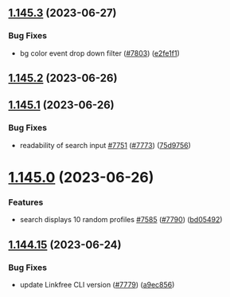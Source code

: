 ## [1.145.3](https://github.com/EddieHubCommunity/LinkFree/compare/v1.145.2...v1.145.3) (2023-06-27)


### Bug Fixes

* bg color event drop down filter ([#7803](https://github.com/EddieHubCommunity/LinkFree/issues/7803)) ([e2fe1f1](https://github.com/EddieHubCommunity/LinkFree/commit/e2fe1f149be39ee16a5e2734fa28118352b3448d))



## [1.145.2](https://github.com/EddieHubCommunity/LinkFree/compare/v1.145.1...v1.145.2) (2023-06-26)



## [1.145.1](https://github.com/EddieHubCommunity/LinkFree/compare/v1.145.0...v1.145.1) (2023-06-26)


### Bug Fixes

* readability of search input [#7751](https://github.com/EddieHubCommunity/LinkFree/issues/7751) ([#7773](https://github.com/EddieHubCommunity/LinkFree/issues/7773)) ([75d9756](https://github.com/EddieHubCommunity/LinkFree/commit/75d9756773fc90a6a953c289dc19a482449b611e))



# [1.145.0](https://github.com/EddieHubCommunity/LinkFree/compare/v1.144.15...v1.145.0) (2023-06-26)


### Features

* search displays 10 random profiles [#7585](https://github.com/EddieHubCommunity/LinkFree/issues/7585) ([#7790](https://github.com/EddieHubCommunity/LinkFree/issues/7790)) ([bd05492](https://github.com/EddieHubCommunity/LinkFree/commit/bd05492b35ee7e2b15d7d78486fd2f8f408914af))



## [1.144.15](https://github.com/EddieHubCommunity/LinkFree/compare/v1.144.14...v1.144.15) (2023-06-24)


### Bug Fixes

* update Linkfree CLI version ([#7779](https://github.com/EddieHubCommunity/LinkFree/issues/7779)) ([a9ec856](https://github.com/EddieHubCommunity/LinkFree/commit/a9ec856f2effa13e979acc7705854b8d002f7cf1))



